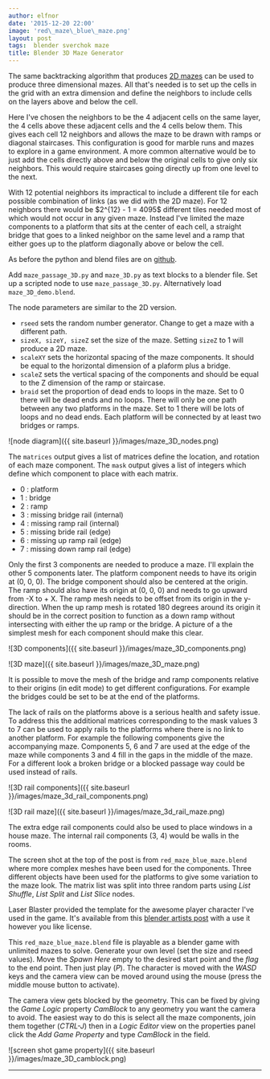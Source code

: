 ```yaml
---
author: elfnor
date: '2015-12-20 22:00'
image: 'red\_maze\_blue\_maze.png'
layout: post
tags:  blender sverchok maze
title: Blender 3D Maze Generator
---
```


The same backtracking algorithm that produces [2D mazes](%7Bfilename%7Dblender_maze_generator.md) can be used to produce three dimensional mazes. All that\'s needed is to set up the cells in the grid with an extra dimension and define the neighbors to include cells on the layers above and below the cell.

Here I\'ve chosen the neighbors to be the 4 adjacent cells on the same layer, the 4 cells above these adjacent cells and the 4 cells below them. This gives each cell 12 neighbors and allows the maze to be drawn with ramps or diagonal staircases. This configuration is good for marble runs and mazes to explore in a game environment. A more common alternative would be to just add the cells directly above and below the original cells to give only six neighbors. This would require staircases going directly up from one level to the next.

With 12 potential neighbors its impractical to include a different tile for each possible combination of links (as we did with the 2D maze). For 12 neighbors there would be \$2\^{12} - 1 = 4095\$ different tiles needed most of which would not occur in any given maze. Instead I\'ve limited the maze components to a platform that sits at the center of each cell, a straight bridge that goes to a linked neighbor on the same level and a ramp that either goes up to the platform diagonally above or below the cell.

As before the python and blend files are on [github](https://github.com/elfnor/mazes).

Add `maze_passage_3D.py` and `maze_3D.py` as text blocks to a blender file. Set up a scripted node to use `maze_passage_3D.py`. Alternatively load `maze_3D_demo.blend`.

The node parameters are similar to the 2D version.

-   `rseed` sets the random number generator. Change to get a maze with a different path.
-   `sizeX, sizeY, sizeZ` set the size of the maze. Setting `sizeZ` to 1 will produce a 2D maze.
-   `scaleXY` sets the horizontal spacing of the maze components. It should be equal to the horizontal dimension of a plaform plus a bridge.
-   `scaleZ` sets the vertical spacing of the components and should be equal to the Z dimension of the ramp or staircase.
-   `braid` set the proportion of dead ends to loops in the maze. Set to 0 there will be dead ends and no loops. There will only be one path between any two platforms in the maze. Set to 1 there will be lots of loops and no dead ends. Each platform will be connected by at least two bridges or ramps.

![node diagram]({{ site.baseurl }}/images/maze_3D_nodes.png)

The `matrices` output gives a list of matrices define the location, and rotation of each maze component. The `mask` output gives a list of integers which define which component to place with each matrix.

-   0 : platform
-   1 : bridge
-   2 : ramp
-   3 : missing bridge rail (internal)
-   4 : missing ramp rail (internal)
-   5 : missing bride rail (edge)
-   6 : missing up ramp rail (edge)
-   7 : missing down ramp rail (edge)

Only the first 3 components are needed to produce a maze. I\'ll explain the other 5 components later. The platform component needs to have its origin at (0, 0, 0). The bridge component should also be centered at the origin. The ramp should also have its origin at (0, 0, 0) and needs to go upward from -X to + X. The ramp mesh needs to be offset from its origin in the y-direction. When the up ramp mesh is rotated 180 degrees around its origin it should be in the correct position to function as a down ramp without intersecting with either the up ramp or the bridge. A picture of a the simplest mesh for each component should make this clear.

![3D components]({{ site.baseurl }}/images/maze_3D_components.png)

![3D maze]({{ site.baseurl }}/images/maze_3D_maze.png)

It is possible to move the mesh of the bridge and ramp components relative to their origins (in edit mode) to get different configurations. For example the bridges could be set to be at the end of the platforms.

The lack of rails on the platforms above is a serious health and safety issue. To address this the additional matrices corresponding to the mask values 3 to 7 can be used to apply rails to the platforms where there is no link to another platform. For example the following components give the accompanying maze. Components 5, 6 and 7 are used at the edge of the maze while components 3 and 4 fill in the gaps in the middle of the maze. For a different look a broken bridge or a blocked passage way could be used instead of rails.

![3D rail components]({{ site.baseurl }}/images/maze_3d_rail_components.png)

![3D rail maze]({{ site.baseurl }}/images/maze_3d_rail_maze.png)

The extra edge rail components could also be used to place windows in a house maze. The internal rail components (3, 4) would be walls in the rooms.

The screen shot at the top of the post is from `red_maze_blue_maze.blend` where more complex meshes have been used for the components. Three different objects have been used for the platforms to give some variation to the maze look. The matrix list was split into three random parts using *List Shuffle*, *List Split* and *List Slice* nodes.

Laser Blaster provided the template for the awesome player character I\'ve used in the game. It\'s available from this [blender artists post](http://blenderartists.org/forum/showthread.php?304200-Third-Person-Template-%28Xbox-360-gamepad-support-and-Mario-Galaxy-style-gravity%29) with a use it however you like license.

This `red_maze_blue_maze.blend` file is playable as a blender game with unlimited mazes to solve. Generate your own level (set the size and rseed values). Move the *Spawn Here* empty to the desired start point and the *flag* to the end point. Then just play (*P*). The character is moved with the *WASD* keys and the camera view can be moved around using the mouse (press the middle mouse button to activate).

The camera view gets blocked by the geometry. This can be fixed by giving the *Game Logic* property *CamBlock* to any geometry you want the camera to avoid. The easiest way to do this is select all the maze components, join them together (*CTRL-J*) then in a *Logic Editor* view on the properties panel click the *Add Game Property* and type *CamBlock* in the field.

![screen shot game property]({{ site.baseurl }}/images/maze_3D_camblock.png)

------------------------------------------------------------------------
